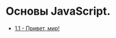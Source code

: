 # Основы JavaScript.

- [1.1 - Привет, мир!](https://github.com/13RedFox/JS_Book/blob/main/1/js/1.js 'Привет, мир!')
